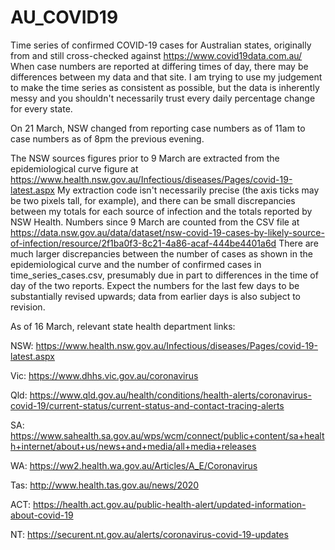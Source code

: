 # AU_COVID19
Time series of confirmed COVID-19 cases for Australian states, originally from and still cross-checked against https://www.covid19data.com.au/ When case numbers are reported at differing times of day, there may be differences between my data and that site.  I am trying to use my judgement to make the time series as consistent as possible, but the data is inherently messy and you shouldn't necessarily trust every daily percentage change for every state.

On 21 March, NSW changed from reporting case numbers as of 11am to case numbers as of 8pm the previous evening.

The NSW sources figures prior to 9 March are extracted from the epidemiological curve figure at https://www.health.nsw.gov.au/Infectious/diseases/Pages/covid-19-latest.aspx My extraction code isn't necessarily precise (the axis ticks may be two pixels tall, for example), and there can be small discrepancies between my totals for each source of infection and the totals reported by NSW Health.  Numbers since 9 March are counted from the CSV file at https://data.nsw.gov.au/data/dataset/nsw-covid-19-cases-by-likely-source-of-infection/resource/2f1ba0f3-8c21-4a86-acaf-444be4401a6d There are much larger discrepancies between the number of cases as shown in the epidemiological curve and the number of confirmed cases in time_series_cases.csv, presumably due in part to differences in the time of day of the two reports.  Expect the numbers for the last few days to be substantially revised upwards; data from earlier days is also subject to revision.

As of 16 March, relevant state health department links:

NSW: https://www.health.nsw.gov.au/Infectious/diseases/Pages/covid-19-latest.aspx

Vic: https://www.dhhs.vic.gov.au/coronavirus

Qld: https://www.qld.gov.au/health/conditions/health-alerts/coronavirus-covid-19/current-status/current-status-and-contact-tracing-alerts

SA: https://www.sahealth.sa.gov.au/wps/wcm/connect/public+content/sa+health+internet/about+us/news+and+media/all+media+releases

WA: https://ww2.health.wa.gov.au/Articles/A_E/Coronavirus

Tas: http://www.health.tas.gov.au/news/2020

ACT: https://health.act.gov.au/public-health-alert/updated-information-about-covid-19

NT: https://securent.nt.gov.au/alerts/coronavirus-covid-19-updates
